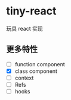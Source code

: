 # tiny-react
玩具 react 实现

## 更多特性

- [ ] function component
- [x] class component
- [ ] context
- [ ] Refs
- [ ] hooks
